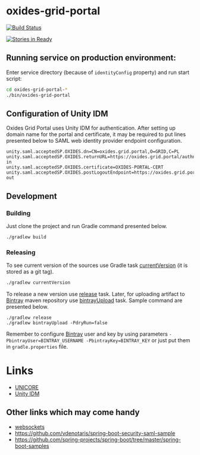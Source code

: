 # oxides-grid-portal

[![Build Status](https://travis-ci.org/unicore-life/oxides-grid-portal.svg?branch=master)](https://travis-ci.org/unicore-life/oxides-grid-portal)

[![Stories in Ready](https://badge.waffle.io/unicore-life/oxides-grid-portal.png?label=ready&title=Ready)](https://waffle.io/unicore-life/oxides-grid-portal)


## Running service on production environment:

Enter service directory (because of `identityConfig` property) and run start script:

```bash
cd oxides-grid-portal-*
./bin/oxides-grid-portal
```

## Configuration of Unity IDM

Oxides Grid Portal uses Unity IDM for authentication. After setting up domain name for 
the portal and certificate, it may be required to put lines presented below to
SAML web identity provider endpoint configuration.

```
unity.saml.acceptedSP.OXIDES.dn=CN=oxides.grid.portal,O=GRID,C=PL
unity.saml.acceptedSP.OXIDES.returnURL=https://oxides.grid.portal/authn/sign-in
unity.saml.acceptedSP.OXIDES.certificate=OXIDES-PORTAL-CERT
unity.saml.acceptedSP.OXIDES.postLogoutEndpoint=https://oxides.grid.portal/authn/sign-out
```

## Development

### Building

Just clone the project and run Gradle command presented below.

```bash
./gradlew build
```

### Releasing

To see current version of the sources use Gradle task
[currentVersion](http://axion-release-plugin.readthedocs.io/en/latest/configuration/tasks.html#currentversion)
(it is stored as a git tag).

```bash
./gradlew currentVersion
```

To release a new version use
[release](http://axion-release-plugin.readthedocs.io/en/latest/configuration/tasks.html#release) task.
Later, for uploading artifact to [Bintray](https://dl.bintray.com/unicore-life/maven) maven repository
use [bintrayUpload](https://github.com/novoda/bintray-release) task.
Sample command are presented below.

```
./gradlew release
./gradlew bintrayUpload -PdryRun=false
```

Remember to configure [Bintray](https://bintray.com) user and key by using parameters
`-PbintrayUser=BINTRAY_USERNAME -PbintrayKey=BINTRAY_KEY` or just put them in `gradle.properties` file.


# Links

* [UNICORE](http://unicore.eu)
* [Unity IDM](http://unity-idm.eu)

## Other links which may come handy
 
* [websockets](http://g00glen00b.be/spring-websockets-config/)
* https://github.com/vdenotaris/spring-boot-security-saml-sample
* https://github.com/spring-projects/spring-boot/tree/master/spring-boot-samples
